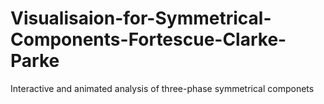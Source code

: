 # Visualisaion-for-Symmetrical-Components-Fortescue-Clarke-Parke
Interactive and animated analysis of three-phase symmetrical componets

